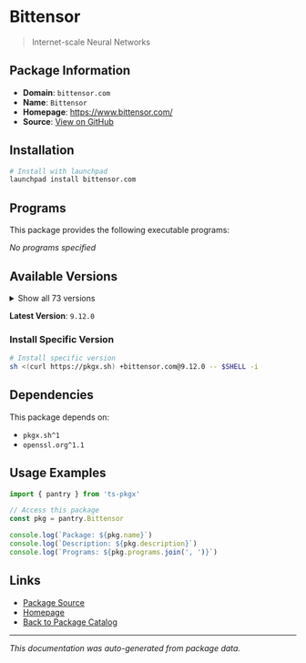 # Bittensor

> Internet-scale Neural Networks

## Package Information

- **Domain**: `bittensor.com`
- **Name**: `Bittensor`
- **Homepage**: https://www.bittensor.com/
- **Source**: [View on GitHub](https://github.com/pkgxdev/pantry/tree/main/projects/bittensor.com/package.yml)

## Installation

```bash
# Install with launchpad
launchpad install bittensor.com
```

## Programs

This package provides the following executable programs:

*No programs specified*

## Available Versions

<details>
<summary>Show all 73 versions</summary>

- `9.12.0`, `9.11.1`, `9.11.0`, `9.10.1`, `9.10.0`
- `9.9.0`, `9.8.3`, `9.8.2`, `9.8.1`, `9.8.0`
- `9.7.0`, `9.6.1`, `9.6.0`, `9.5.0`, `9.4.0`
- `9.3.0`, `9.2.0`, `9.1.0`, `9.0.4`, `9.0.3`
- `9.0.2`, `9.0.1`, `9.0.0`, `8.5.2`, `8.5.1`
- `8.5.0`, `8.4.5`, `8.4.4`, `8.4.3`, `8.4.2`
- `8.4.1`, `8.4.0`, `8.3.1`, `8.3.0`, `8.2.1`
- `8.2.0`, `8.1.1`, `8.1.0`, `8.0.0`, `7.4.0`
- `7.3.1`, `7.3.0`, `7.2.1`, `7.2.0`, `7.1.2`
- `7.1.1`, `7.1.0`, `7.0.2`, `7.0.1`, `7.0.0`
- `6.12.4`, `6.12.3`, `6.12.2`, `6.12.1`, `6.12.0`
- `6.11.1`, `6.11.0`, `6.10.2`, `6.10.1`, `6.10.0`
- `6.9.4`, `6.9.3`, `6.9.2`, `6.9.1`, `6.9.0`
- `6.8.2`, `6.8.1`, `6.8.0`, `6.7.3`, `6.7.2`
- `6.7.1`, `6.7.0`, `6.5.0`

</details>

**Latest Version**: `9.12.0`

### Install Specific Version

```bash
# Install specific version
sh <(curl https://pkgx.sh) +bittensor.com@9.12.0 -- $SHELL -i
```

## Dependencies

This package depends on:

- `pkgx.sh^1`
- `openssl.org^1.1`

## Usage Examples

```typescript
import { pantry } from 'ts-pkgx'

// Access this package
const pkg = pantry.Bittensor

console.log(`Package: ${pkg.name}`)
console.log(`Description: ${pkg.description}`)
console.log(`Programs: ${pkg.programs.join(', ')}`)
```

## Links

- [Package Source](https://github.com/pkgxdev/pantry/tree/main/projects/bittensor.com/package.yml)
- [Homepage](https://www.bittensor.com/)
- [Back to Package Catalog](../../package-catalog.md)

---

*This documentation was auto-generated from package data.*
